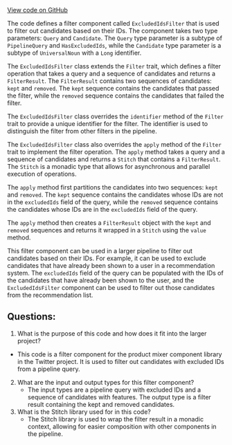 [View code on GitHub](https://github.com/misbahsy/the-algorithm/product-mixer/component-library/src/main/scala/com/twitter/product_mixer/component_library/filter/ExcludedIdsFilter.scala)

The code defines a filter component called `ExcludedIdsFilter` that is used to filter out candidates based on their IDs. The component takes two type parameters: `Query` and `Candidate`. The `Query` type parameter is a subtype of `PipelineQuery` and `HasExcludedIds`, while the `Candidate` type parameter is a subtype of `UniversalNoun` with a `Long` identifier.

The `ExcludedIdsFilter` class extends the `Filter` trait, which defines a filter operation that takes a query and a sequence of candidates and returns a `FilterResult`. The `FilterResult` contains two sequences of candidates: `kept` and `removed`. The `kept` sequence contains the candidates that passed the filter, while the `removed` sequence contains the candidates that failed the filter.

The `ExcludedIdsFilter` class overrides the `identifier` method of the `Filter` trait to provide a unique identifier for the filter. The identifier is used to distinguish the filter from other filters in the pipeline.

The `ExcludedIdsFilter` class also overrides the `apply` method of the `Filter` trait to implement the filter operation. The `apply` method takes a query and a sequence of candidates and returns a `Stitch` that contains a `FilterResult`. The `Stitch` is a monadic type that allows for asynchronous and parallel execution of operations.

The `apply` method first partitions the candidates into two sequences: `kept` and `removed`. The `kept` sequence contains the candidates whose IDs are not in the `excludedIds` field of the query, while the `removed` sequence contains the candidates whose IDs are in the `excludedIds` field of the query.

The `apply` method then creates a `FilterResult` object with the `kept` and `removed` sequences and returns it wrapped in a `Stitch` using the `value` method.

This filter component can be used in a larger pipeline to filter out candidates based on their IDs. For example, it can be used to exclude candidates that have already been shown to a user in a recommendation system. The `excludedIds` field of the query can be populated with the IDs of the candidates that have already been shown to the user, and the `ExcludedIdsFilter` component can be used to filter out those candidates from the recommendation list.
## Questions: 
 1. What is the purpose of this code and how does it fit into the larger project? 
   - This code is a filter component for the product mixer component library in the Twitter project. It is used to filter out candidates with excluded IDs from a pipeline query.
2. What are the input and output types for this filter component? 
   - The input types are a pipeline query with excluded IDs and a sequence of candidates with features. The output type is a filter result containing the kept and removed candidates.
3. What is the Stitch library used for in this code? 
   - The Stitch library is used to wrap the filter result in a monadic context, allowing for easier composition with other components in the pipeline.